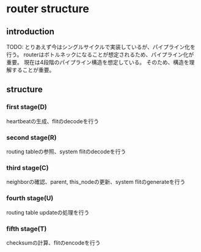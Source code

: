 # router structure
## introduction
TODO: とりあえず今はシングルサイクルで実装しているが、パイプライン化を行う。
routerはボトルネックになることが想定されるため、パイプライン化が重要。
現在は4段階のパイプライン構造を想定している。
そのため、構造を理解することが重要。

## structure
### first stage(D)
heartbeatの生成、flitのdecodeを行う
### second stage(R)
routing tableの参照、system flitのdecodeを行う
### third stage(C)
neighborの確認、parent, this_nodeの更新、system flitのgenerateを行う
### fourth stage(U)
routing table updateの処理を行う
### fifth stage(T)
checksumの計算、flitのencodeを行う
